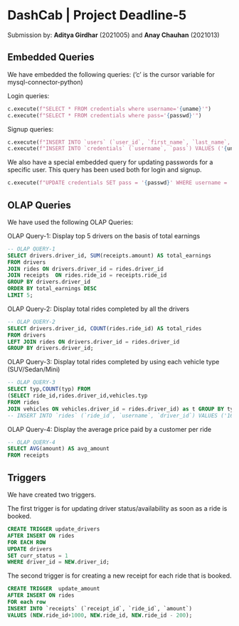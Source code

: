 # DashCab | Project Deadline-5

Submission by: **Aditya Girdhar** (2021005) and **Anay Chauhan** (2021013)

## Embedded Queries

We have embedded the following queries: (’c’ is the cursor variable for mysql-connector-python)

Login queries:

```python
c.execute(f"SELECT * FROM credentials where username='{uname}'")
c.execute(f"SELECT * FROM credentials where pass='{passwd}'")
```

Signup queries:

```python
c.execute(f"INSERT INTO `users` (`user_id`, `first_name`, `last_name`, `username`, `email`, `street`, `city`, `phone_no`, `curr_status`) VALUES ('{muid}', '{fname}', '{lname}', '{uname}', '{email}', '{street}', '{city}', '{phn}', 0)")
c.execute(f"INSERT INTO `credentials` (`username`, `pass`) VALUES ('{uname}', '{passwd}')")
```

We also have a special embedded query for updating passwords for a specific user. This query has been used both for login and signup.

```python
c.execute(f"UPDATE credentials SET pass = '{passwd}' WHERE username = '{uname}'")
```

## OLAP Queries

We have used the following OLAP Queries:

OLAP Query-1: Display top 5 drivers on the basis of total earnings

```sql
-- OLAP QUERY-1
SELECT drivers.driver_id, SUM(receipts.amount) AS total_earnings
FROM drivers 
JOIN rides ON drivers.driver_id = rides.driver_id
JOIN receipts  ON rides.ride_id = receipts.ride_id
GROUP BY drivers.driver_id
ORDER BY total_earnings DESC
LIMIT 5;
```

OLAP Query-2: Display total rides completed by all the drivers

```sql
-- OLAP QUERY-2
SELECT drivers.driver_id, COUNT(rides.ride_id) AS total_rides
FROM drivers
LEFT JOIN rides ON drivers.driver_id = rides.driver_id
GROUP BY drivers.driver_id;
```

OLAP Query-3: Display total rides completed by using each vehicle type (SUV/Sedan/Mini)

```sql
-- OLAP QUERY-3
SELECT typ,COUNT(typ) FROM
(SELECT ride_id,rides.driver_id,vehicles.typ
FROM rides
JOIN vehicles ON vehicles.driver_id = rides.driver_id) as t GROUP BY typ;
-- INSERT INTO `rides` (`ride_id`, `username`, `driver_id`) VALUES ('1603', 'xkuphal', '307');
```

OLAP Query-4: Display the average price paid by a customer per ride

```sql
-- OLAP QUERY-4
SELECT AVG(amount) AS avg_amount
FROM receipts
```

## Triggers

We have created two triggers.

The first trigger is for updating driver status/availability as soon as a ride is booked.

```sql
CREATE TRIGGER update_drivers
AFTER INSERT ON rides
FOR EACH ROW
UPDATE drivers
SET curr_status = 1
WHERE driver_id = NEW.driver_id;
```

The second trigger is for creating a new receipt for each ride that is booked. 

```sql
CREATE TRIGGER  update_amount
AFTER INSERT ON rides
FOR each row
INSERT INTO `receipts` (`receipt_id`, `ride_id`, `amount`)
VALUES (NEW.ride_id+1000, NEW.ride_id, NEW.ride_id - 200);
```

